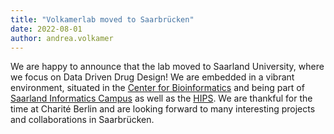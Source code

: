 ```yaml
---
title: "Volkamerlab moved to Saarbrücken"
date: 2022-08-01
author: andrea.volkamer
---
```


We are happy to announce that the lab moved to Saarland University, where we focus on Data Driven Drug Design! 
We are embedded in a vibrant environment, situated in the [Center for Bioinformatics](https://zbi-www.bioinf.uni-sb.de/en/latest-news.html) and being part of [Saarland Informatics Campus](https://saarland-informatics-campus.de/en/) as well as the [HIPS](https://www.helmholtz-hips.de/en/).
We are thankful for the time at Charité Berlin and are looking forward to many interesting projects and collaborations in Saarbrücken.
